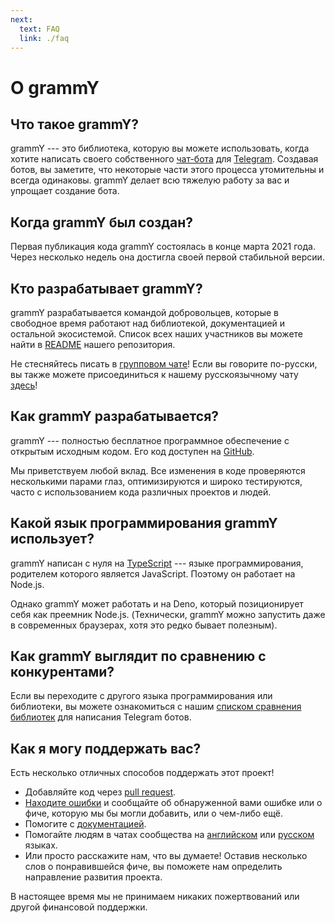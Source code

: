 ```yaml
---
next:
  text: FAQ
  link: ./faq
---
```


# О grammY

## Что такое grammY?

grammY --- это библиотека, которую вы можете использовать, когда хотите написать своего собственного [чат-бота](https://core.telegram.org/bots) для [Telegram](https://telegram.org).
Создавая ботов, вы заметите, что некоторые части этого процесса утомительны и всегда одинаковы.
grammY делает всю тяжелую работу за вас и упрощает создание бота.

## Когда grammY был создан?

Первая публикация кода grammY состоялась в конце марта 2021 года.
Через несколько недель она достигла своей первой стабильной версии.

## Кто разрабатывает grammY?

grammY разрабатывается командой добровольцев, которые в свободное время работают над библиотекой, документацией и остальной экосистемой.
Список всех наших участников вы можете найти в [README](https://github.com/grammyjs/grammY#contributors-) нашего репозитория.

Не стесняйтесь писать в [групповом чате](https://t.me/grammyjs)!
Если вы говорите по-русски, вы также можете присоединиться к нашему русскоязычному чату [здесь](https://t.me/grammyjs_ru)!

## Как grammY разрабатывается?

grammY --- полностью бесплатное программное обеспечение с открытым исходным кодом.
Его код доступен на [GitHub](https://github.com/grammyjs/grammY).

Мы приветствуем любой вклад.
Все изменения в коде проверяются несколькими парами глаз, оптимизируются и широко тестируются, часто с использованием кода различных проектов и людей.

## Какой язык программирования grammY использует?

grammY написан с нуля на [TypeScript](https://www.typescriptlang.org/) --- языке программирования, родителем которого является JavaScript.
Поэтому он работает на Node.js.

Однако grammY может работать и на Deno, который позиционирует себя как преемник Node.js.
(Технически, grammY можно запустить даже в современных браузерах, хотя это редко бывает полезным).

## Как grammY выглядит по сравнению с конкурентами?

Если вы переходите с другого языка программирования или библиотеки, вы можете ознакомиться с нашим [списком сравнения библиотек](./comparison) для написания Telegram ботов.

## Как я могу поддержать вас?

Есть несколько отличных способов поддержать этот проект!

- Добавляйте код через [pull request](https://github.com/grammyjs/grammY/pulls).
- [Находите ошибки](https://github.com/grammyjs/grammY/issues/new) и сообщайте об обнаруженной вами ошибке или о фиче, которую мы бы могли добавить, или о чем-либо ещё.
- Помогите с [документацией](https://github.com/grammyjs/website).
- Помогайте людям в чатах сообщества на [английском](https://t.me/grammyjs) или [русском](https://t.me/grammyjs_ru) языках.
- Или просто расскажите нам, что вы думаете!
  Оставив несколько слов о понравившейся фиче, вы поможете нам определить направление развития проекта.

В настоящее время мы не принимаем никаких пожертвований или другой финансовой поддержки.
